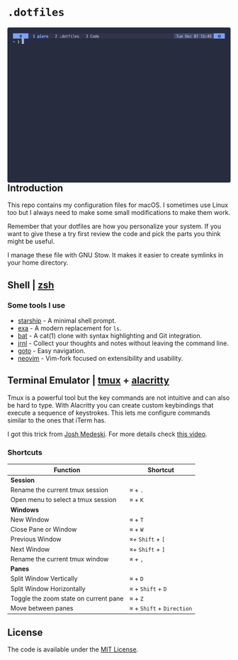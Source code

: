 # `.dotfiles`

<img src="screenshot.png" alt="screenshot" align="right" height="350px">

## Introduction

This repo contains my configuration files for macOS. I sometimes use Linux too but I always need to make some small modifications to make them work.

Remember that your dotfiles are how you personalize your system. If you want to give these a try first review the code and pick the parts you think might be useful.

I manage these file with GNU Stow. It makes it easier to create symlinks in your home directory.

## Shell | [zsh](https://www.zsh.org/)

### Some tools I use

- [starship](https://starship.rs/) - A minimal shell prompt.
- [exa](https://github.com/ogham/exa) - A modern replacement for `ls`.
- [bat](https://github.com/sharkdp/bat) - A cat(1) clone with syntax highlighting and Git integration.
- [jrnl](https://github.com/jrnl-org/jrnl) - Collect your thoughts and notes without leaving the command line.
- [goto](https://github.com/iridakos/goto) - Easy navigation.
- [neovim](https://github.com/neovim/neovim) - Vim-fork focused on extensibility and usability.

## Terminal Emulator | [tmux](https://github.com/tmux/tmux) + [alacritty](https://github.com/alacritty/alacritty)

Tmux is a powerful tool but the key commands are not intuitive and can also be hard to type. With Alacritty you can create custom keybindings that execute a sequence of keystrokes. This lets me configure commands similar to the ones that iTerm has.

I got this trick from [Josh Medeski](https://github.com/joshmedeski). For more details check [this video](https://www.youtube.com/watch?v=BLp61-Lq0kQ).

### Shortcuts

| **Function**                          | **Shortcut**                |
| ------------------------------------- | --------------------------- |
| **Session**                           |
| Rename the current tmux session       | `⌘` + `.`                   |
| Open menu to select a tmux session    | `⌘` + `K`                   |
| **Windows**                           |
| New Window                            | `⌘` + `T`                   |
| Close Pane or Window                  | `⌘` + `W`                   |
| Previous Window                       | `⌘`+ `Shift` + `[`          |
| Next Window                           | `⌘`+ `Shift` + `]`          |
| Rename the current tmux window        | `⌘` + `,`                   |
| **Panes**                             |
| Split Window Vertically               | `⌘` + `D`                   |
| Split Window Horizontally             | `⌘` + `Shift` + `D`         |
| Toggle the zoom state on current pane | `⌘` + `Z`                   |
| Move between panes                    | `⌘` + `Shift` + `Direction` |

## License

The code is available under the [MIT License](LICENSE).
